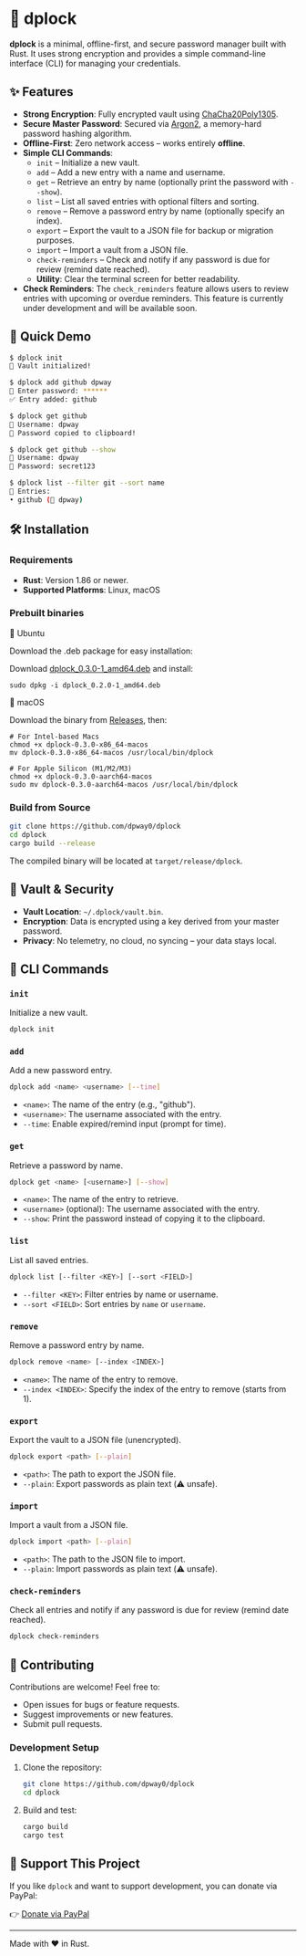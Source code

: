# 🔐 dplock

**dplock** is a minimal, offline-first, and secure password manager built with Rust. It uses strong encryption and provides a simple command-line interface (CLI) for managing your credentials.

## ✨ Features

- **Strong Encryption**: Fully encrypted vault using [ChaCha20Poly1305](https://docs.rs/chacha20poly1305/).
- **Secure Master Password**: Secured via [Argon2](https://docs.rs/argon2/), a memory-hard password hashing algorithm.
- **Offline-First**: Zero network access – works entirely **offline**.
- **Simple CLI Commands**:
  - `init` – Initialize a new vault.
  - `add` – Add a new entry with a name and username.
  - `get` – Retrieve an entry by name (optionally print the password with `--show`).
  - `list` – List all saved entries with optional filters and sorting.
  - `remove` – Remove a password entry by name (optionally specify an index).
  - `export` – Export the vault to a JSON file for backup or migration purposes.
  - `import` – Import a vault from a JSON file.
  - `check-reminders` – Check and notify if any password is due for review (remind date reached).
  - **Utility**: Clear the terminal screen for better readability.
- **Check Reminders**: The `check_reminders` feature allows users to review entries with upcoming or overdue reminders. This feature is currently under development and will be available soon.

## 🧪 Quick Demo

```bash
$ dplock init
🔐 Vault initialized!

$ dplock add github dpway
🔑 Enter password: ******
✅ Entry added: github

$ dplock get github
🔐 Username: dpway
🔑 Password copied to clipboard!

$ dplock get github --show
🔐 Username: dpway
🔑 Password: secret123

$ dplock list --filter git --sort name
📒 Entries:
• github (👤 dpway)
```

## 🛠 Installation

### Requirements

- **Rust**: Version 1.86 or newer.
- **Supported Platforms**: Linux, macOS

### Prebuilt binaries

🏁 Ubuntu

Download the .deb package for easy installation:

Download [dplock_0.3.0-1_amd64.deb](https://github.com/dpway0/dplock/releases/latest/download/dplock_0.3.0-1_amd64.deb) and install:
```
sudo dpkg -i dplock_0.2.0-1_amd64.deb
```

🍏 macOS

Download the binary from [Releases](https://github.com/dpway0/dplock/releases), then:

```
# For Intel-based Macs
chmod +x dplock-0.3.0-x86_64-macos 
mv dplock-0.3.0-x86_64-macos /usr/local/bin/dplock

# For Apple Silicon (M1/M2/M3)
chmod +x dplock-0.3.0-aarch64-macos
sudo mv dplock-0.3.0-aarch64-macos /usr/local/bin/dplock

```

### Build from Source

```bash
git clone https://github.com/dpway0/dplock
cd dplock
cargo build --release
```

The compiled binary will be located at `target/release/dplock`.

## 🔐 Vault & Security

- **Vault Location**: `~/.dplock/vault.bin`.
- **Encryption**: Data is encrypted using a key derived from your master password.
- **Privacy**: No telemetry, no cloud, no syncing – your data stays local.

## 📖 CLI Commands

### `init`
Initialize a new vault.

```bash
dplock init
```

### `add`
Add a new password entry.

```bash
dplock add <name> <username> [--time]
```

- `<name>`: The name of the entry (e.g., "github").
- `<username>`: The username associated with the entry.
- `--time`: Enable expired/remind input (prompt for time).

### `get`
Retrieve a password by name.

```bash
dplock get <name> [<username>] [--show]
```

- `<name>`: The name of the entry to retrieve.
- `<username>` (optional): The username associated with the entry.
- `--show`: Print the password instead of copying it to the clipboard.

### `list`
List all saved entries.

```bash
dplock list [--filter <KEY>] [--sort <FIELD>]
```

- `--filter <KEY>`: Filter entries by name or username.
- `--sort <FIELD>`: Sort entries by `name` or `username`.

### `remove`
Remove a password entry by name.

```bash
dplock remove <name> [--index <INDEX>]
```

- `<name>`: The name of the entry to remove.
- `--index <INDEX>`: Specify the index of the entry to remove (starts from 1).

### `export`
Export the vault to a JSON file (unencrypted).

```bash
dplock export <path> [--plain]
```

- `<path>`: The path to export the JSON file.
- `--plain`: Export passwords as plain text (⚠️ unsafe).

### `import`
Import a vault from a JSON file.

```bash
dplock import <path> [--plain]
```

- `<path>`: The path to the JSON file to import.
- `--plain`: Import passwords as plain text (⚠️ unsafe).

### `check-reminders`
Check all entries and notify if any password is due for review (remind date reached).

```bash
dplock check-reminders
```

## 🤝 Contributing

Contributions are welcome! Feel free to:

- Open issues for bugs or feature requests.
- Suggest improvements or new features.
- Submit pull requests.

### Development Setup

1. Clone the repository:
   ```bash
   git clone https://github.com/dpway0/dplock
   cd dplock
   ```
2. Build and test:
   ```bash
   cargo build
   cargo test
   ```

## 💖 Support This Project

If you like `dplock` and want to support development, you can donate via PayPal:

👉 [Donate via PayPal](https://paypal.me/zifuong)

---

Made with ❤️ in Rust.